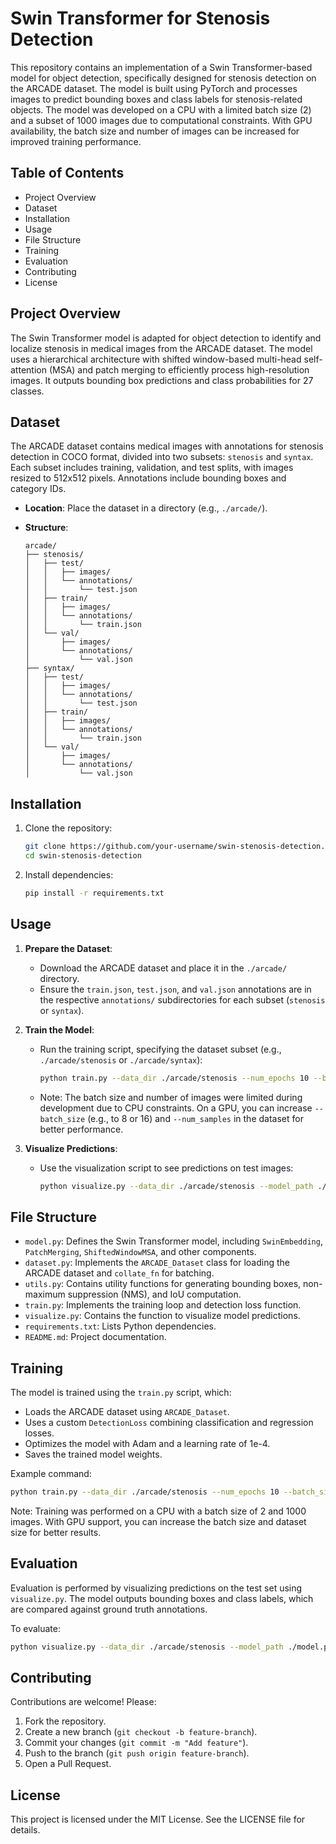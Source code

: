 # Swin Transformer for Stenosis Detection

This repository contains an implementation of a Swin Transformer-based model for object detection, specifically designed for stenosis detection on the ARCADE dataset. The model is built using PyTorch and processes images to predict bounding boxes and class labels for stenosis-related objects. The model was developed on a CPU with a limited batch size (2) and a subset of 1000 images due to computational constraints. With GPU availability, the batch size and number of images can be increased for improved training performance.

## Table of Contents

- Project Overview
- Dataset
- Installation
- Usage
- File Structure
- Training
- Evaluation
- Contributing
- License

## Project Overview

The Swin Transformer model is adapted for object detection to identify and localize stenosis in medical images from the ARCADE dataset. The model uses a hierarchical architecture with shifted window-based multi-head self-attention (MSA) and patch merging to efficiently process high-resolution images. It outputs bounding box predictions and class probabilities for 27 classes.

## Dataset

The ARCADE dataset contains medical images with annotations for stenosis detection in COCO format, divided into two subsets: `stenosis` and `syntax`. Each subset includes training, validation, and test splits, with images resized to 512x512 pixels. Annotations include bounding boxes and category IDs.

- **Location**: Place the dataset in a directory (e.g., `./arcade/`).

- **Structure**:

  ```
  arcade/
  ├── stenosis/
  │   ├── test/
  │   │   ├── images/
  │   │   └── annotations/
  │   │       └── test.json
  │   ├── train/
  │   │   ├── images/
  │   │   └── annotations/
  │   │       └── train.json
  │   └── val/
  │       ├── images/
  │       └── annotations/
  │           └── val.json
  ├── syntax/
  │   ├── test/
  │   │   ├── images/
  │   │   └── annotations/
  │   │       └── test.json
  │   ├── train/
  │   │   ├── images/
  │   │   └── annotations/
  │   │       └── train.json
  │   └── val/
  │       ├── images/
  │       └── annotations/
  │           └── val.json
  ```

## Installation

1. Clone the repository:

   ```bash
   git clone https://github.com/your-username/swin-stenosis-detection.git
   cd swin-stenosis-detection
   ```

2. Install dependencies:

   ```bash
   pip install -r requirements.txt
   ```

## Usage

1. **Prepare the Dataset**:

   - Download the ARCADE dataset and place it in the `./arcade/` directory.
   - Ensure the `train.json`, `test.json`, and `val.json` annotations are in the respective `annotations/` subdirectories for each subset (`stenosis` or `syntax`).

2. **Train the Model**:

   - Run the training script, specifying the dataset subset (e.g., `./arcade/stenosis` or `./arcade/syntax`):

     ```bash
     python train.py --data_dir ./arcade/stenosis --num_epochs 10 --batch_size 2
     ```

   - Note: The batch size and number of images were limited during development due to CPU constraints. On a GPU, you can increase `--batch_size` (e.g., to 8 or 16) and `--num_samples` in the dataset for better performance.

3. **Visualize Predictions**:

   - Use the visualization script to see predictions on test images:

     ```bash
     python visualize.py --data_dir ./arcade/stenosis --model_path ./model.pth --num_images 5
     ```

## File Structure

- `model.py`: Defines the Swin Transformer model, including `SwinEmbedding`, `PatchMerging`, `ShiftedWindowMSA`, and other components.
- `dataset.py`: Implements the `ARCADE_Dataset` class for loading the ARCADE dataset and `collate_fn` for batching.
- `utils.py`: Contains utility functions for generating bounding boxes, non-maximum suppression (NMS), and IoU computation.
- `train.py`: Implements the training loop and detection loss function.
- `visualize.py`: Contains the function to visualize model predictions.
- `requirements.txt`: Lists Python dependencies.
- `README.md`: Project documentation.

## Training

The model is trained using the `train.py` script, which:

- Loads the ARCADE dataset using `ARCADE_Dataset`.
- Uses a custom `DetectionLoss` combining classification and regression losses.
- Optimizes the model with Adam and a learning rate of 1e-4.
- Saves the trained model weights.

Example command:

```bash
python train.py --data_dir ./arcade/stenosis --num_epochs 10 --batch_size 2
```

Note: Training was performed on a CPU with a batch size of 2 and 1000 images. With GPU support, you can increase the batch size and dataset size for better results.

## Evaluation

Evaluation is performed by visualizing predictions on the test set using `visualize.py`. The model outputs bounding boxes and class labels, which are compared against ground truth annotations.

To evaluate:

```bash
python visualize.py --data_dir ./arcade/stenosis --model_path ./model.pth --num_images 5
```

## Contributing

Contributions are welcome! Please:

1. Fork the repository.
2. Create a new branch (`git checkout -b feature-branch`).
3. Commit your changes (`git commit -m "Add feature"`).
4. Push to the branch (`git push origin feature-branch`).
5. Open a Pull Request.

## License

This project is licensed under the MIT License. See the LICENSE file for details.